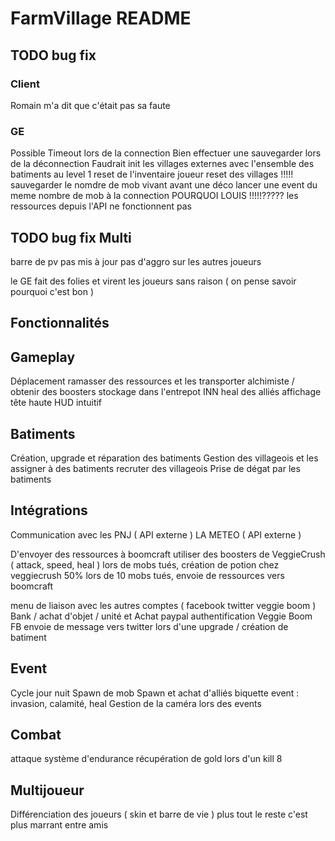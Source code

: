 # FarmVillage README

## TODO bug fix


### Client

Romain m'a dit que c'était pas sa faute

### GE

Possible Timeout lors de la connection
Bien effectuer une sauvegarder lors de la déconnection
Faudrait init les villages externes avec l'ensemble des batiments au level 1
reset de l'inventaire joueur
reset des villages !!!!!
sauvegarder le nomdre de mob vivant avant une déco
lancer une event du meme nombre de mob à la connection 
POURQUOI LOUIS !!!!!????? les ressources depuis l'API ne fonctionnent pas

## TODO bug fix Multi

barre de pv pas mis à jour
pas d'aggro sur les autres joueurs

le GE fait des folies et virent les joueurs sans raison ( on pense savoir pourquoi c'est bon )



## Fonctionnalités

## Gameplay
Déplacement
ramasser des ressources et les transporter
alchimiste / obtenir des boosters
stockage dans l'entrepot
INN heal des alliés
affichage tête haute HUD intuitif

## Batiments
Création, upgrade et réparation des batiments
Gestion des villageois et les assigner à des batiments
recruter des villageois
Prise de dégat par les batiments

## Intégrations
Communication avec les PNJ ( API externe )
LA METEO ( API externe )

D'envoyer des ressources à boomcraft
utiliser des boosters de VeggieCrush ( attack, speed, heal )
lors de mobs tués, création de potion chez veggiecrush 50%
lors de 10 mobs tués, envoie de ressources vers boomcraft

menu de liaison avec les autres comptes ( facebook twitter veggie boom )
Bank / achat d'objet / unité et Achat paypal
authentification Veggie Boom FB
envoie de message vers twitter lors d'une upgrade / création de batiment

## Event
Cycle jour nuit
Spawn de mob
Spawn et achat d'alliés biquette
event : invasion, calamité, heal
Gestion de la caméra lors des events

## Combat
attaque système d'endurance
récupération de gold lors d'un kill 8 

## Multijoueur
Différenciation des joueurs ( skin et barre de vie )
plus tout le reste 
c'est plus marrant entre amis



